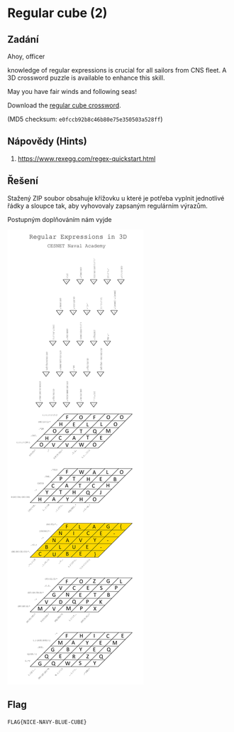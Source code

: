 # Regular cube (2)

## Zadání

Ahoy, officer

knowledge of regular expressions is crucial for all sailors from CNS fleet. A 3D crossword puzzle is available to enhance this skill.

May you have fair winds and following seas!

Download the [regular cube crossword](regular_cube.zip).

(MD5 checksum: `e0fccb92b8c46b80e75e350503a528ff`)

## Nápovědy (Hints)

1. <https://www.rexegg.com/regex-quickstart.html>

## Řešení

Stažený ZIP soubor obsahuje křížovku u které je potřeba vyplnit jednotlivé řádky a sloupce tak, aby vyhovovaly zapsaným regulárním výrazům.

Postupným doplňováním nám vyjde

![regular_cube](regular_cube.png)

## Flag

`FLAG{NICE-NAVY-BLUE-CUBE}`
